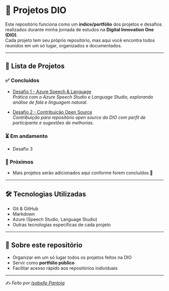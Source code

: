 # 🚀 Projetos DIO

Este repositório funciona como um **índice/portfólio** dos projetos e desafios realizados durante minha jornada de estudos na **Digital Innovation One (DIO)**.  
Cada projeto tem seu próprio repositório, mas aqui você encontra todos reunidos em um só lugar, organizados e documentados.

---

## 📂 Lista de Projetos

### ✅ Concluídos
- [Desafio 1 - Azure Speech & Language](https://github.com/seu-usuario/dio-azure-speech-language)  
  _Prática com o Azure Speech Studio e Language Studio, explorando análise de fala e linguagem natural._  

- [Desafio 2 - Contribuição Open Source](https://github.com/seu-usuario/dio-lab-open-source-contrib)  
  _Contribuição para repositório open source da DIO com perfil de participante e sugestões de melhorias._  

### ⏳ Em andamento
- Desafio 3

### 📌 Próximos
- Mais projetos serão adicionados aqui conforme forem concluídos 🚀

---

## 🛠️ Tecnologias Utilizadas
- Git & GitHub  
- Markdown  
- Azure (Speech Studio, Language Studio)  
- Outras tecnologias específicas de cada projeto  

---

## 🌟 Sobre este repositório
- Organizar em um só lugar todos os projetos feitos na DIO  
- Servir como **portfólio público**  
- Facilitar acesso rápido aos repositórios individuais  

---

✍️ _Feito por [Isabelle Pantoja](https://github.com/BelleCP-ctrl)_
